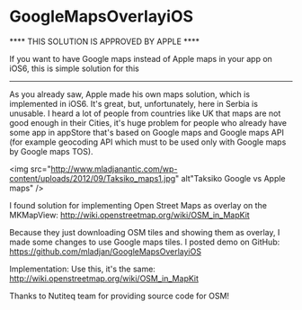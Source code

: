 GoogleMapsOverlayiOS
====================

**** THIS SOLUTION IS APPROVED BY APPLE ****

If you want to have Google maps instead of Apple maps in your app on iOS6, this is simple solution for this

***********************************************************************************************************
As you already saw, Apple made his own maps solution, which is implemented in iOS6. It's great, but, unfortunately, here in Serbia is unusable. I heard a lot of people from countries like UK that maps are not good enough in their Cities, it's huge problem for people who already have some app in appStore that's based on Google maps and Google maps API (for example geocoding API which must to be used only with Google maps by Google maps TOS).

<img src="http://www.mladjanantic.com/wp-content/uploads/2012/09/Taksiko_maps1.jpg" alt"Taksiko Google vs Apple maps" />

I found solution for implementing Open Street Maps as overlay on the MKMapView: <a href="http://wiki.openstreetmap.org/wiki/OSM_in_MapKit" alt="" target="_blank">http://wiki.openstreetmap.org/wiki/OSM_in_MapKit</a>

Because they just downloading OSM tiles and showing them as overlay, I made some changes to use Google maps tiles.
I posted demo on GitHub: <a href="https://github.com/mladjan/GoogleMapsOverlayiOS" alt="" target="_blank">https://github.com/mladjan/GoogleMapsOverlayiOS</a>

Implementation:
Use this, it's the same: <a href="http://wiki.openstreetmap.org/wiki/OSM_in_MapKit" alt="" target="_blank">http://wiki.openstreetmap.org/wiki/OSM_in_MapKit</a>

Thanks to Nutiteq team for providing source code for OSM!